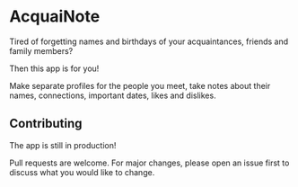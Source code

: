 # AcquaiNote

Tired of forgetting names and birthdays of your acquaintances, friends and family members? 

Then this app is for you!

Make separate profiles for the people you meet, take notes about their names, connections, important dates, likes and dislikes.

## Contributing
The app is still in production!

Pull requests are welcome. For major changes, please open an issue first to discuss what you would like to change.

